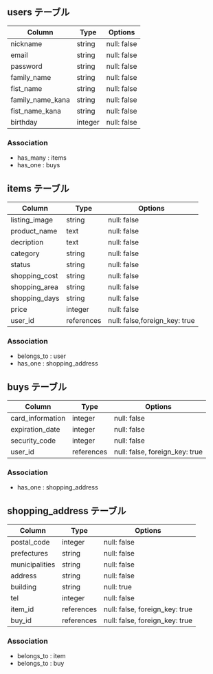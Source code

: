 ## users テーブル

|      Column      | Type    | Options     |
| ---------------- | ------  | ----------- |
| nickname         | string  | null: false |
| email            | string  | null: false |
| password         | string  | null: false |
| family_name      | string  | null: false |
| fist_name        | string  | null: false |
| family_name_kana | string  | null: false |
| fist_name_kana   | string  | null: false |
| birthday         | integer | null: false |

### Association

- has_many : items
- has_one : buys


## items テーブル

|      Column     | Type   | Options     |
| --------------- | ------ | ----------- |
| listing_image   | string | null: false |
| product_name    | text   | null: false |
| decription      | text   | null: false |
| category        | string | null: false |
| status          | string | null: false |
| shopping_cost   | string | null: false |
| shopping_area   | string | null: false |
| shopping_days   | string | null: false |
| price           | integer | null: false |
| user_id         | references | null: false,foreign_key: true|

### Association

- belongs_to : user
- has_one : shopping_address


## buys テーブル

|         Column           | Type   | Options     |
| -------------------------| ------ | ----------- |
| card_information         | integer | null: false |
| expiration_date          | integer | null: false |
| security_code            | integer | null: false |
| user_id                  | references | null: false, foreign_key: true|

### Association

- has_one : shopping_address


## shopping_address テーブル

|      Column     | Type   | Options     |
| --------------- | ------ | ----------- |
| postal_code     | integer | null: false |
| prefectures     | string | null: false |
| municipalities  | string | null: false |
| address         | string | null: false |
| building        | string | null: true |
| tel             | integer | null: false |
| item_id         | references | null: false, foreign_key: true|
| buy_id          | references | null: false, foreign_key: true|

### Association

- belongs_to : item
- belongs_to : buy